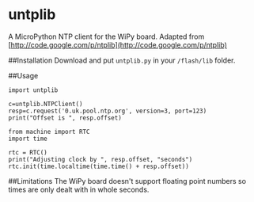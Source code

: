 # untplib
A MicroPython NTP client for the WiPy board. Adapted from [http://code.google.com/p/ntplib](http://code.google.com/p/ntplib)

##Installation
Download and put `untplib.py` in your `/flash/lib` folder.

##Usage

```
import untplib

c=untplib.NTPClient()
resp=c.request('0.uk.pool.ntp.org', version=3, port=123)
print("Offset is ", resp.offset)

from machine import RTC
import time

rtc = RTC()
print("Adjusting clock by ", resp.offset, "seconds")
rtc.init(time.localtime(time.time() + resp.offset))
```

##Limitations
The WiPy board doesn't support floating point numbers so times are only dealt with in whole seconds.
